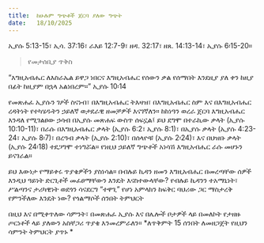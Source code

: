 ```yaml
---
title:  ከሁሉም ግጭቶች ጀርባ ያለው ግጭት
date:   18/10/2025
---
```


ኢያሱ 5:13-15፣ ኢሳ. 37:16፣ ራእይ 12:7-9፣ ዘዳ. 32:17፣ ዘጸ. 14:13-14፣ ኢያሱ 6፡15-20።

> <p>የመታሰቢያ ጥቅስ<p>

“እግዚአብሔር ለእስራኤል ይዋጋ ነበርና እግዚአብሔር የሰውን ቃል የሰማበት እንደዚያ ያለ ቀን ከዚያ በፊት ከዚያም በኋላ አልነበረም።” ኢያሱ 10፡14


የመጽሐፈ ኢያሱን ገፆች ስናነብ፣ በእግዚአብሔር ትእዛዝ፣ በእግዚአብሔር ስም እና በእግዚአብሔር ረዳትነት የተካሄዱትን ኃይለኛ ወታደራዊ ዘመቻዎች እናገኛለን። ከከነዓን ወረራ ጀርባ እግዚአብሔር እንዳለ የሚገልፀው ኃሳብ በኢያሱ መጽሐፍ ውስጥ ሰፍኗል፤ ይህ ደግሞ በተራኪው ቃላት (ኢያሱ 10:10-11)፣ በራሱ በእግዚአብሔር ቃላት (ኢያሱ 6:2፣ ኢያሱ 8:1)፣ በኢያሱ ቃላት (ኢያሱ 4:23-24፣ ኢያሱ 8፡7)፣ በረዓብ ቃላት (ኢያሱ 2:10)፣ በሰላዮቹ (ኢያሱ 2፡24)፣ እና በህዝቡ ቃላት (ኢያሱ 24፡18) ተደጋግሞ ተነግሯል። የነዚህ ኃይለኛ ግጭቶች አነሳሽ እግዚአብሔር ራሱ መሆኑን ይናገራል።

ይህ እውነታ የማይቀሩ ጥያቄዎችን ያስነሳል። በብሉይ ኪዳን ዘመን እግዚአብሔር በመረጣቸው ሰዎች እንዲህ ዓይነት ድርጊቶች መፈፀማቸውን እንዴት እናስተውላቸው? የብሉይ ኪዳንን ተአማኒነት፣ ሥልጣንና ታሪካዊነት ወደጎን ሳናደርግ “ተዋጊ” የሆነ አምላክን ከፍቅር ባህሪው ጋር ማስታረቅ የምንችለው እንዴት ነው? የጎልማሶች ሰንበት ትምህርት

በዚህ እና በሚቀጥለው ሳምንት፣ በመጽሐፈ ኢያሱ እና በሌሎች ቦታዎች ላይ በመለኮት የታዘዙ ጦርነቶች ላይ ያለውን አስቸጋሪ ጥያቄ እንመረምራለን። 
*ለጥቅምት 15 ሰንበት ለመዘጋጀት የዚህን ሳምንት ትምህርት ያጥኑ
*